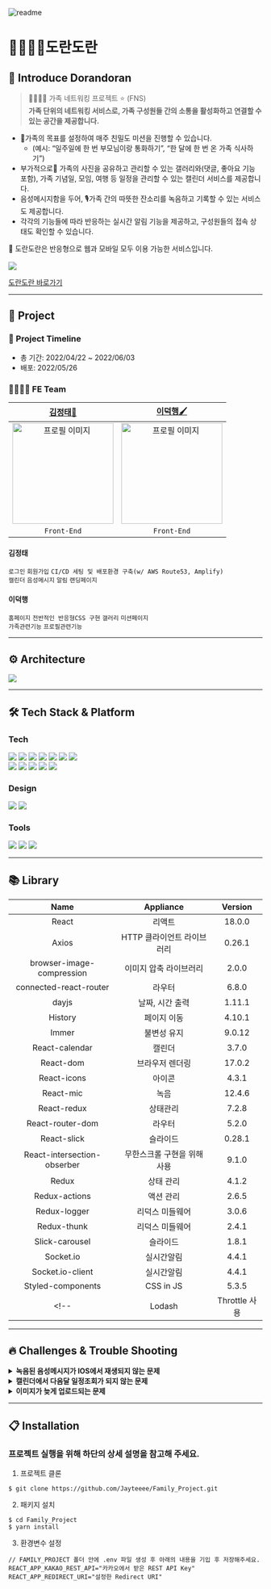![readme](https://family-8.s3.ap-northeast-2.amazonaws.com/photo/1653736311587blob)
<br>

👨‍👩‍👧‍👦도란도란
=============
## 🙌 Introduce Dorandoran
>👨‍👩‍👧‍👧  가족 네트워킹 프로젝트 ⭐️ (FNS)
<br>**가족 단위의 네트워킹 서비스로, 가족 구성원들 간의 소통을 활성화하고 연결할 수 있는 공간을 제공합니다.**

- 🚩가족의 목표를 설정하여 매주 친밀도 미션을 진행할 수 있습니다.
    - (예시: “일주일에 한 번 부모님이랑 통화하기”, “한 달에 한 번 온 가족 식사하기”)
- 부가적으로💞 가족의 사진을 공유하고 관리할 수 있는 갤러리와(댓글, 좋아요 기능 포함), 가족 기념일, 모임, 여행 등 일정을 관리할 수 있는 캘린더 서비스를 제공합니다.
- 음성메시지함을 두어, 🎙가족 간의 따뜻한 잔소리를 녹음하고 기록할 수 있는 서비스도 제공합니다.
- 각각의 기능들에 따라 반응하는 실시간 알림 기능을 제공하고, 구성원들의 접속 상태도 확인할 수 있습니다.

🔔 도란도란은 반응형으로 웹과 모바일 모두 이용 가능한 서비스입니다.<br>
<br><img src="https://www.dorandorans.com/static/media/Web_01.29cbf948c7a423b343f6.png">

[도란도란 바로가기](https://dorandorans.com/)

* * *

## 📣 Project
### 📆 Project Timeline
- 총 기간: 2022/04/22 ~ 2022/06/03
- 배포: 2022/05/26

### 👨‍💻👩‍💻 FE Team
|                                                         [김정태🔰](https://github.com/Jayteeee)                                            |                                                         [이덕행🖌](https://github.com/Deokhaeng)                                                          |                                                                                             
| :----------------------------------------------------------------------------------------------------------------------------------------------------: | :----------------------------------------------------------------------------------------------------------------------------------------------------: |
| <img src="https://family-8.s3.ap-northeast-2.amazonaws.com/photo/1653737369229blob" alt="프로필 이미지" width="200px"/> |  <img src="https://family-8.s3.ap-northeast-2.amazonaws.com/photo/1653737642793blob" alt="프로필 이미지" width="200px"/> | <img 
|                                                                      `Front-End`                                               |                                                                      `Front-End`                                                                       |              
#### 김정태

`로그인` `회원가입` `CI/CD 세팅 및 배포환경 구축(w/ AWS Route53, Amplify)`
</br>
`캘린더` `음성메시지` `알림` `랜딩페이지`

#### 이덕행

`홈페이지` `전반적인 반응형CSS 구현` `갤러리` `미션페이지`
<br/>
`가족관련기능` `프로필관련기능`

* * *
## ⚙ **Architecture**
<img src="https://family-8.s3.ap-northeast-2.amazonaws.com/photo/1653963459549%EA%B7%B8%EB%A6%BC1.jpg" />

* * *

## 🛠 Tech Stack & Platform
### **Tech**
<p>
<img src="https://img.shields.io/badge/javascript-F7DF1E?style=for-the-badge&logo=javascript&logoColor=black">
<img src="https://img.shields.io/badge/html5-E34F26?style=for-the-badge&logo=html5&logoColor=white">
<img src="https://img.shields.io/badge/css-1572B6?style=for-the-badge&logo=css3&logoColor=white">
<img src="https://img.shields.io/badge/react-61DAFB?style=for-the-badge&logo=react&logoColor=black">
<img src="https://img.shields.io/badge/redux-764ABC?style=for-the-badge&logo=react&logoColor=black">
<img src="https://img.shields.io/badge/axios-007CE2?style=for-the-badge&logo=axios&logoColor=white">
<img src="https://img.shields.io/badge/reactrouterdom-CA4245?style=for-the-badge&logo=reactrouterdom&logoColor=white">
</br>
<img src="https://img.shields.io/badge/styledcomponents-DB7093?style=for-the-badge&logo=styledcomponents&logoColor=white">
<img src="https://img.shields.io/badge/amazonaws-232F3E?style=for-the-badge&logo=amazonaws&logoColor=white">
<img src="https://img.shields.io/badge/amazonamplify-orange?style=for-the-badge&logo=amazonsamplify&logoColor=white"> 
<img src="https://img.shields.io/badge/route53-F7A81B?style=for-the-badge&logo=route53&logoColor=white">
<img src="https://img.shields.io/badge/socketio-blue?style=for-the-badge&logo=socketio&logoColor=white">
<br>
</p>

### **Design**
<p>
<img src="https://img.shields.io/badge/Figma-F24E1E?style=for-the-badge&logo=Figma&logoColor=white"/>
<img src="https://img.shields.io/badge/Adobe Illustrator-yellow?style=for-the-badge&logo=Adobe Illustrator&logoColor=white"/>
</p>

### **Tools**
<p>
<img src="https://img.shields.io/badge/VSCode-007ACC?style=for-the-badge&logo=Visual Studio Code&logoColor=white"/>
<img src="https://img.shields.io/badge/Git-F05032?style=for-the-badge&logo=Git&logoColor=white"/>
<img src="https://img.shields.io/badge/Github-181717?style=for-the-badge&logo=github&logoColor=white">
<br>
</p>



* * *

## 📚 Library
|Name|Appliance|Version|
|:---:|:---:|:---:|
|React|리액트|18.0.0|
|Axios|HTTP 클라이언트 라이브러리|0.26.1|
|browser-image-compression|이미지 압축 라이브러리|2.0.0|
|connected-react-router|라우터|6.8.0|
|dayjs|날짜, 시간 출력|1.11.1|
|History|페이지 이동|4.10.1|
|Immer|불변성 유지|9.0.12|
|React-calendar|캘린더|3.7.0|
|React-dom|브라우저 렌더링|17.0.2|
|React-icons|아이콘|4.3.1|
|React-mic|녹음|12.4.6|
|React-redux|상태관리|7.2.8|
|React-router-dom|라우터|5.2.0|
|React-slick|슬라이드|0.28.1|
|React-intersection-obserber|무한스크롤 구현을 위해 사용|9.1.0|
|Redux|상태 관리|4.1.2|
|Redux-actions|액션 관리|2.6.5|
|Redux-logger|리덕스 미들웨어|3.0.6|
|Redux-thunk|리덕스 미들웨어|2.4.1|
|Slick-carousel|슬라이드|1.8.1|
|Socket.io|실시간알림|4.4.1|
|Socket.io-client|실시간알림|4.4.1|
|Styled-components|CSS in JS|5.3.5|
<!-- |Lodash|Throttle 사용|4.17.21| -->

* * *

## 🔥 Challenges & Trouble Shooting
<details>
<summary><strong>녹음된 음성메시지가 IOS에서 재생되지 않는 문제</strong></summary>
  <br/>
  <ul>
<li><strong>문제상황</strong>
<p>- 녹음된 음성을 인코딩할때 MediaRecorder에서 지원하는 코덱중 대부분 플랫폼에서 사용가능한 vp8 코덱과 해당 코덱으로 만들 수 있는 webm컨테이너를 사용하여 음성을 인코딩하였더니, IOS에서는 재생되지 않는 문제가 발생하였습니다.
<li><strong>원인</strong>
<p>- IOS15부터는 webm audio를 지원하지만 이전 버전은 지원하지 않는다는 사실을 알게되었습니다.
<li><strong>해결방안</strong>
    <br />
    <br />
    <img src="https://family-8.s3.ap-northeast-2.amazonaws.com/photo/1653831407598blob" />
    <br />
    <img src="https://family-8.s3.ap-northeast-2.amazonaws.com/photo/1653831401208blob" />
<p>- IOS에서 지원하는 포맷이 mp3, wav, ogg 라는 것을 알고 서버에서 s3로 저장할 때 mp3로 컨버팅하여 저장하기로 하였습니다.
<p>- ffmpeg를 이용하여 저장하고자 하였고 클라이언트에서 기존에 보내줬던 blob형태로 파일을 전송할 시 변환되지 않는 이슈가 생겨 file 형태로 전달하였습니다.
<li><strong>결과</strong>
<p>- mp3형태로 저장되어 아이폰에서는 녹음된 음성을 바로 들을 수 없지만 업로드 후 재생시킬 수 있었습니다.
  </ul>
</details>
  
<details>
<summary><strong>캘린더에서 다음달 일정조회가 되지 않는 문제</strong></summary>
  <br/>
  <ul>
<li><strong>문제상황</strong>
<p>- 이번달 일정등록 후 문제없이 조회가 되는 것을 확인하고 다음달 일정을 등록하였으나 서버에는 업로드된 것을 확인하였고 뷰에서는 보여주지 못하는 문제가 발생하였습니다.
<li><strong>원인</strong>
<p>- 개발자도구를 통해 span 태그 내에 데이터가 동적으로 변화하는 것을 감지하고 변화에 따라 페이지가 렌더링될 수 있도록 코드를 작성하였다고 생각하였으나
    코드는 변화를 감지하지 못한채 처음 렌더링된 일정만을 보여주고 있었습니다.
<li><strong>해결방안</strong>
<p>- 해당월을 나타내주는 코드를 감지해서 새롭게 렌더링시켜주는 것이 필요하겠다 생각했습니다.
<p>- DOM의 변화를 감지해야했고 가장 적절해보이는 MutationObserver를 통해 span태그 내의 데이터 변화를 감지한 뒤 해당하는 월의 데이터를 조회할 수 있도록 하였습니다.
<li><strong>결과</strong>
        <p> -이전코드
            <br />
    <img src="https://family-8.s3.ap-northeast-2.amazonaws.com/photo/1653832263586blob" />
    <br />
    <p> -이후코드
        <br />
    <img src="https://family-8.s3.ap-northeast-2.amazonaws.com/photo/1653832268359blob" />
    <img src="https://family-8.s3.ap-northeast-2.amazonaws.com/photo/1653832272332blob" />
    <br />
    <p> -결과페이지
    <img src="https://family-8.s3.ap-northeast-2.amazonaws.com/photo/1653832342281blob" />
    <img src="https://family-8.s3.ap-northeast-2.amazonaws.com/photo/1653832347064blob" />
    
<p>- 처음 렌더링되는 월에 대한 조회뿐만 아니라 화살표 클릭시 다음달 혹은 이전달의 일정데이터를 조회할 수 있게 되었습니다.
  </ul>
</details>

<details>
<summary><strong>이미지가 늦게 업로드되는 문제</strong></summary>
  <br/>
  <ul>
<li><strong>문제상황</strong>
<p>- 이미지 업로드 및 데이터를 받을 때 시간이 너무 지연되는 현상 발생했습니다.   
<li><strong>원인</strong>
<p>- 이미지를 업로드 시 이미지의 데이터 용량 그대로 업로드하고 데이터를 받기 때문에 발생하는 것으로 판단했습니다.
<li><strong>해결방안</strong>
    <br/>
    <br/>
<img src="https://family-8.s3.ap-northeast-2.amazonaws.com/photo/1653742820337blob" />
    <br/>
    <img src="https://family-8.s3.ap-northeast-2.amazonaws.com/photo/1653743034190blob" />
    <img src="https://family-8.s3.ap-northeast-2.amazonaws.com/photo/1653742986577blob" />
    <br/>
    <p>- 이미지를 formdata로 변환하기 이전에 압축해서 서버로 전달하기로 결정했습니다.
<p>- 이미지 업로드 시 browser-image-compression 라이브러리를 사용하여 이미지 파일을 1MB 이하로 압축했습니다.
<p>- browser-image-compression 라이브러리를 사용 시 File이 Blob 형식으로 변환되기 때문에 다시 File 형식으로 변환 후 FormData에 담아 서버로 전송하여 업로드 및 데이터를 받을 시 걸리는 시간을 줄였습니다.
<p>- 추가로 사용자가 이미지가 업로드되는 상황을 인지할 수 있도록 사진 추가 버튼에 스피너를 적용했습니다.
<li><strong>결과</strong>
<p>- 포토 페이지 조회 속도 : 파일 별 용량에 따라 약 3~4배 단축
    <p>- 이미지 업로드 속도 : 파일 별 용량에 따라 약 32% 단축
  </ul>
</details>
    
* * *

## 📋 Installation
### 프로젝트 실행을 위해 하단의 상세 설명을 참고해 주세요.

1. 프로젝트 클론

```console
$ git clone https://github.com/Jayteeee/Family_Project.git
```

2. 패키지 설치

```console
$ cd Family_Project
$ yarn install
```

3. 환경변수 설정

```text
// FAMILY_PROJECT 폴더 안에 .env 파일 생성 후 아래의 내용을 기입 후 저장해주세요.
REACT_APP_KAKAO_REST_API="카카오에서 받은 REST API Key"
REACT_APP_REDIRECT_URI="설정한 Redirect URI"
